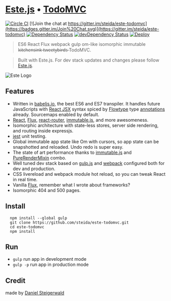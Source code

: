 # [Este.js](https://github.com/steida/este) • [TodoMVC](http://todomvc.com)

[![Circle CI](https://circleci.com/gh/steida/este-todomvc.svg?style=svg)](https://circleci.com/gh/steida/este-todomvc)
[![Join the chat at https://gitter.im/steida/este-todomvc](https://badges.gitter.im/Join%20Chat.svg)](https://gitter.im/steida/este-todomvc)
[![Dependency Status](https://david-dm.org/steida/este-todomvc.png)](https://david-dm.org/steida/este-todomvc)
[![devDependency Status](https://david-dm.org/steida/este-todomvc/dev-status.png)](https://david-dm.org/steida/este-todomvc#info=devDependencies)
[![Deploy](https://www.herokucdn.com/deploy/button.png)](https://heroku.com/deploy)

> ES6 React Flux webpack gulp om-like isomorphic immutable k̶i̶t̶c̶h̶e̶n̶s̶i̶n̶k̶ t̶w̶e̶e̶t̶y̶b̶i̶r̶d̶s̶ TodoMVC.

> Built with Este.js. For dev stack updates and changes please follow [Este.js](https://github.com/steida/este).

![Este Logo](https://cloud.githubusercontent.com/assets/66249/5931133/9e973dfc-a699-11e4-83bc-7b5c6fb58bfd.jpeg)

## Features

- Written in [babeljs.io](https://babeljs.io/), the best ES6 and ES7 transpiler.
It handles future JavaScripts with [React JSX](http://facebook.github.io/react/docs/jsx-in-depth.html) syntax spiced by [Flowtype](http://flowtype.org/) type [annotations](http://flowtype.org/docs/type-annotations.html#_) already. Sourcemaps
enabled by default.
- [React](http://facebook.github.io/react/), [Flux](https://facebook.github.io/flux/), [react-router](https://github.com/rackt/react-router), [immutable.js](http://facebook.github.io/immutable-js/), and more awesomeness.
- Isomorphic architecture with state-less stores, server side rendering, and routing inside expressjs.
- [jest](https://facebook.github.io/jest) unit testing.
- Global immutable app state like Om with cursors, so app state can be snapshotted and reloaded. Undo redo is super easy.
- The state of art performance thanks to [immutable.js](http://facebook.github.io/immutable-js) and [PureRenderMixin](http://facebook.github.io/react/docs/pure-render-mixin.html) combo.
- Well tuned dev stack based on [gulp.js](http://gulpjs.com/) and [webpack](http://webpack.github.io/) configured both for dev and production.
- CSS livereload and webpack module hot reload, so you can tweak React in real time.
- Vanilla [Flux](https://facebook.github.io/flux/), remember what I wrote about frameworks?
- Isomorphic 404 and 500 pages.

## Install

```
  npm install --global gulp
  git clone https://github.com/steida/este-todomvc.git
  cd este-todomvc
  npm install
```

## Run

- `gulp` run app in development mode
- `gulp -p` run app in production mode

## Credit

made by [Daniel Steigerwald](https://twitter.com/steida)
